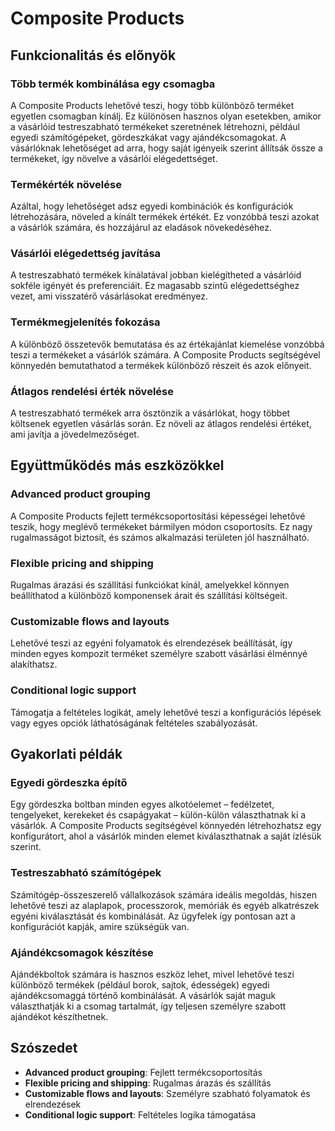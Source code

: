 # Composite Products

## Funkcionalitás és előnyök

### Több termék kombinálása egy csomagba

A Composite Products lehetővé teszi, hogy több különböző terméket egyetlen csomagban kínálj. Ez különösen hasznos olyan esetekben, amikor a vásárlóid testreszabható termékeket szeretnének létrehozni, például egyedi számítógépeket, gördeszkákat vagy ajándékcsomagokat. A vásárlóknak lehetőséget ad arra, hogy saját igényeik szerint állítsák össze a termékeket, így növelve a vásárlói elégedettséget.

### Termékérték növelése

Azáltal, hogy lehetőséget adsz egyedi kombinációk és konfigurációk létrehozására, növeled a kínált termékek értékét. Ez vonzóbbá teszi azokat a vásárlók számára, és hozzájárul az eladások növekedéséhez.

### Vásárlói elégedettség javítása

A testreszabható termékek kínálatával jobban kielégítheted a vásárlóid sokféle igényét és preferenciáit. Ez magasabb szintű elégedettséghez vezet, ami visszatérő vásárlásokat eredményez.

### Termékmegjelenítés fokozása

A különböző összetevők bemutatása és az értékajánlat kiemelése vonzóbbá teszi a termékeket a vásárlók számára. A Composite Products segítségével könnyedén bemutathatod a termékek különböző részeit és azok előnyeit.

### Átlagos rendelési érték növelése

A testreszabható termékek arra ösztönzik a vásárlókat, hogy többet költsenek egyetlen vásárlás során. Ez növeli az átlagos rendelési értéket, ami javítja a jövedelmezőséget.

## Együttműködés más eszközökkel

### Advanced product grouping

A Composite Products fejlett termékcsoportosítási képességei lehetővé teszik, hogy meglévő termékeket bármilyen módon csoportosíts. Ez nagy rugalmasságot biztosít, és számos alkalmazási területen jól használható.

### Flexible pricing and shipping

Rugalmas árazási és szállítási funkciókat kínál, amelyekkel könnyen beállíthatod a különböző komponensek árait és szállítási költségeit.

### Customizable flows and layouts

Lehetővé teszi az egyéni folyamatok és elrendezések beállítását, így minden egyes kompozit terméket személyre szabott vásárlási élménnyé alakíthatsz.

### Conditional logic support

Támogatja a feltételes logikát, amely lehetővé teszi a konfigurációs lépések vagy egyes opciók láthatóságának feltételes szabályozását.

## Gyakorlati példák

### Egyedi gördeszka építő

Egy gördeszka boltban minden egyes alkotóelemet – fedélzetet, tengelyeket, kerekeket és csapágyakat – külön-külön választhatnak ki a vásárlók. A Composite Products segítségével könnyedén létrehozhatsz egy konfigurátort, ahol a vásárlók minden elemet kiválaszthatnak a saját ízlésük szerint.

### Testreszabható számítógépek

Számítógép-összeszerelő vállalkozások számára ideális megoldás, hiszen lehetővé teszi az alaplapok, processzorok, memóriák és egyéb alkatrészek egyéni kiválasztását és kombinálását. Az ügyfelek így pontosan azt a konfigurációt kapják, amire szükségük van.

### Ajándékcsomagok készítése

Ajándékboltok számára is hasznos eszköz lehet, mivel lehetővé teszi különböző termékek (például borok, sajtok, édességek) egyedi ajándékcsomaggá történő kombinálását. A vásárlók saját maguk választhatják ki a csomag tartalmát, így teljesen személyre szabott ajándékot készíthetnek.

## Szószedet

- **Advanced product grouping**: Fejlett termékcsoportosítás
- **Flexible pricing and shipping**: Rugalmas árazás és szállítás
- **Customizable flows and layouts**: Személyre szabható folyamatok és elrendezések
- **Conditional logic support**: Feltételes logika támogatása